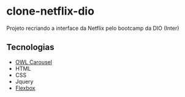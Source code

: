 # clone-netflix-dio
Projeto recriando a interface da Netflix pelo bootcamp da DIO (Inter)

## Tecnologias

- [OWL Carousel](https://owlcarousel2.github.io/OwlCarousel2/demos/basic.html)
- HTML
- CSS
- Jquery
- [Flexbox](https://css-tricks.com/snippets/css/a-guide-to-flexbox/)


